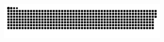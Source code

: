 ![snake gif](https://github.com/VioleEsda/VioleEsda/blob/output/github-contribution-grid-snake.svg)
